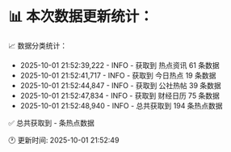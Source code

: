 📊 本次数据更新统计：
==========================

📈 数据分类统计：
- 2025-10-01 21:52:39,222 - INFO - 获取到 热点资讯 61 条数据
- 2025-10-01 21:52:41,717 - INFO - 获取到 今日热点 19 条数据
- 2025-10-01 21:52:44,847 - INFO - 获取到 公社热帖 39 条数据
- 2025-10-01 21:52:47,834 - INFO - 获取到 财经日历 75 条数据
- 2025-10-01 21:52:48,940 - INFO - 总共获取到 194 条热点数据

✅ 总共获取到 - 条热点数据

🕐 更新时间: 2025-10-01 21:52:49
